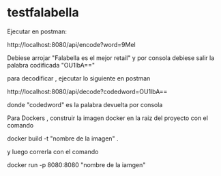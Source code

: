 # testfalabella

Ejecutar en postman:

http://localhost:8080/api/encode?word=9Mel

Debiese arrojar "Falabella es el mejor retail" y por consola debiese salir la palabra codificada "OU1lbA=="

para decodificar , ejecutar lo siguiente en postman

http://localhost:8080/api/decode?codedword=OU1lbA==

donde "codedword" es la palabra devuelta por consola


Para Dockers , construir la imagen docker en la raiz del proyecto con el comando

docker build -t "nombre de la imagen" .

y luego correrla con el comando

docker run -p 8080:8080 "nombre de la iamgen"
